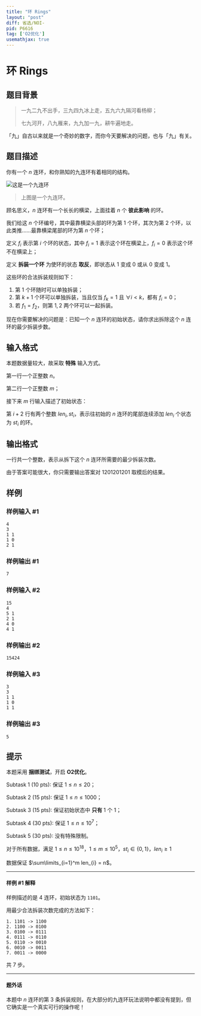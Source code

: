 ```yaml
---
title: "环 Rings"
layout: "post"
diff: 省选/NOI-
pid: P6616
tag: ['O2优化']
usemathjax: true
---
```


# 环 Rings
## 题目背景

> 一九二九不出手，三九四九冰上走，五九六九隔河看杨柳；
>
> 七九河开，八九雁来，九九加一九，耕牛遍地走。

「九」自古以来就是一个奇妙的数字，而你今天要解决的问题，也与「九」有关。
## 题目描述

你有一个 $n$ 连环，和你熟知的九连环有着相同的结构。

![这是一个九连环](https://cdn.luogu.com.cn/upload/image_hosting/x68krf0v.png)

> 上图是一个九连环。

顾名思义，$n$ 连环有一个长长的横梁，上面挂着 $n$ 个 **彼此影响** 的环。

我们给这 $n$ 个环编号，其中最靠横梁头部的环为第 $1$ 个环，其次为第 $2$ 个环，以此类推……最靠横梁尾部的环为第 $n$ 个环；

定义 $f_i$ 表示第 $i$ 个环的状态，其中 $f_i = 1$ 表示这个环在横梁上，$f_i = 0$ 表示这个环不在横梁上；

定义 **拆装一个环** 为使环的状态 **取反**，即状态从 $1$ 变成 $0$ 或从 $0$ 变成 $1$。

这些环的合法拆装规则如下：

1. 第 $1$ 个环随时可以单独拆装；
2. 第 $k+1$ 个环可以单独拆装，当且仅当 $f_k=1$ 且 $\forall i < k$，都有 $f_i = 0$；
3. 若 $f_1 = f_2$，则第 $1,2$ 两个环可以一起拆装。

现在你需要解决的问题是：已知一个 $n$ 连环的初始状态，请你求出拆除这个 $n$ 连环的最少拆装步数。
## 输入格式

本题数据量较大，故采取 **特殊** 输入方式。

第一行一个正整数 $n$。

第二行一个正整数 $m$；

接下来 $m$ 行输入描述了初始状态：

第 $i + 2$ 行有两个整数 $len_{i}, st_{i}$，表示往初始的 $n$ 连环的尾部连续添加 $len_{i}$ 个状态为 $st_{i}$ 的环。
## 输出格式

一行共一个整数，表示从拆下这个 $n$ 连环所需要的最少拆装次数。

由于答案可能很大，你只需要输出答案对 $1201201201$ 取模后的结果。
## 样例

### 样例输入 #1
```
4
3
1 1
1 0
2 1

```
### 样例输出 #1
```
7
```
### 样例输入 #2
```
15
4
5 1
2 1
4 0
4 1

```
### 样例输出 #2
```
15424
```
### 样例输入 #3
```
3
3
1 1
1 0
1 1
```
### 样例输出 #3
```
5
```
## 提示

本题采用 **捆绑测试**，开启 **O2优化**。

$\text{Subtask 1 (10 pts)}:$ 保证 $1 \le n \le 20$；

$\text{Subtask 2 (15 pts)}:$ 保证 $1 \le n\le 1000$；

$\text{Subtask 3 (15 pts)}:$ 保证初始状态中 **只有** $1$ 个 $1$；

$\text{Subtask 4 (30 pts)}:$ 保证 $1 \le n \le 10^7$；

$\text{Subtask 5 (30 pts)}:$ 没有特殊限制。

对于所有数据，满足 $1 \le n \le 10^{18}$，$1 \le m \le 10^5$，$st_{i} \in \{0, 1\}$，$len_{i} \ge 1$

数据保证 $\sum\limits_{i=1}^m len_{i} = n$。

---

#### 样例 #1 解释

样例描述的是 $4$ 连环，初始状态为 `1101`。

用最少合法拆装次数完成的方法如下：

```plain
1. 1101 -> 1100
2. 1100 -> 0100
3. 0100 -> 0111
4. 0111 -> 0110
5. 0110 -> 0010
6. 0010 -> 0011
7. 0011 -> 0000
```

共 $7$ 步。

---

#### 题外话

本题中 $n$ 连环的第 $3$ 条拆装规则，在大部分的九连环玩法说明中都没有提到，但它确实是一个真实可行的操作呢！
